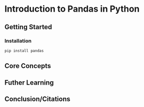 # Introduction to Pandas in Python

## Getting Started

### Installation
```bash
pip install pandas
```

## Core Concepts

## Futher Learning

## Conclusion/Citations

